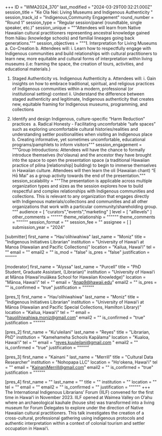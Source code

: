+++
ID = "WMA2024_370"
last_modified = "2024-03-29T00:32:21.000Z"
session_title = "Ke Ola Nei: Living Museums and Indigenous Authenticity "
session_track_id = "Indigenous,Community Engagement"
round_number = "Round 1"
session_type = "Regular session/panel (roundtable, single speaker, etc.)"
session_unique = """Attendees will learn from Native Hawaiian cultural practitioners representing ancestral knowledge gained from hālau (knowledge schools) and familial lineages going back generations."""
session_objectives = """1. Interpretation for Living Museums
    a. Co-Creation
    b. Attendees will:
        i. Learn how to respectfully engage with Indigenous communities and build relationships with cultural practitioners to learn new, more equitable and cultural forms of interpretation within living museums (i.e: framing the space, the creation of tours, activities, and educational materials.)

1. Staged Authenticity vs. Indigenous Authenticity
    a. Attendees will:
        i. Gain insights on how to embrace traditional, spiritual, and religious practices of Indigenous communities within a modern, professional (or institutional setting) context
        ii. Understand the difference between staged authenticity and legitimate, Indigenous authenticity that creates new, equitable framing for Indigenous museums, programming, and collections

1. Identify and design Indigenous, culture-specific “Harm Reduction” practices 
    a. Radical Honesty - Facilitating uncomfortable “safe spaces” such as exploring uncomfortable cultural histories/realities and understanding settler positionalities when visiting an Indigenous place 
    b. Creating informative, yet sometimes uncomfortable, educational programs/pamphlets to inform visitors"""
session_engagement = """Group Introductions: Attendees will have the chance to formally introduce themselves (hoʻolauna) and the ancestor they have brought into the space to open the presentation space (a traditional Hawaiian practice of pilina [relationship] building) to begin to immerse themselves in Hawaiian culture. Attendees will then learn the oli (Hawaiian chant) “E Hō Mai” as a group activity towards the end of the presentation."""
session_scalability = """The presentation is applicable across multiple organization types and sizes as the session explores how to build respectful and complex relationships with Indigenous communities and collections. This is relevant to any organization that engages directly with Indigenous materials/collections and communities and all other organizations that work with a particular community/shareholding group.
"""
audience = [ "curators","events","marketing" ]
level = [ "alllevels" ]
other_comments = """"""
theme_relationship = """"""
theme_comments = """"""
session_format = ""
session_fee = ""
assignee = [  ]
submission_year = "2024"

[submitter]
first_name = "Hauʻolihiwahiwa"
last_name = "Moniz"
title = "Indigenous Initiatives Librarian"
institution = "University of Hawaiʻi at Manoa (Hawaiian and Pacific Collections)"
location = "Kailua, Hawaiʻi"
tel = ""
email = ""
email2 = ""
is_mod = "false"
is_pres = "false"
justification = """"""

[moderator]
first_name = "Alyssa"
last_name = "Purcell"
title = "PhD Student, Graduate Assistant, (Librarian)"
institution = "University of Hawaiʻi at Mānoa (Hawaiʻinuiākea School for Hawaiian Knowledge)"
location = "Mānoa, Hawaiʻi"
tel = ""
email = "Anap9@hawaii.edu"
email2 = ""
is_pres = ""
is_confirmed = "true"
justification = """"""

[pres_1]
first_name = "Hauʻolihiwahiwa"
last_name = "Moniz"
title = "Indigenous Initiatives Librarian"
institution = "University of Hawaiʻi at Mānoa (Hawaiian and Pacific Special Collections, Hamilton Library)"
location = "Kailua, Hawaiʻi"
tel = ""
email = "hauolihiwahiwa.moniz@gmail.com"
email2 = ""
is_confirmed = "true"
justification = """"""

[pres_2]
first_name = "Kuʻuleilani"
last_name = "Reyes"
title = "Librarian, PhD"
institution = "Kamehameha Schools Kapālama"
location = "Kualoa, Hawaiʻi"
tel = ""
email = "reyes.kuuleilani@gmail.com "
email2 = ""
is_confirmed = "true"
justification = """"""

[pres_3]
first_name = "Kainani "
last_name = "Merrill"
title = "Cultural Data Researcher"
institution = "Nohopapa LLC"
location = "Hoʻokena, Hawaiʻi"
tel = ""
email = "KainaniMerrill@gmail.com"
email2 = ""
is_confirmed = "true"
justification = """"""

[pres_4]
first_name = ""
last_name = ""
title = ""
institution = ""
location = ""
tel = ""
email = ""
email2 = ""
is_confirmed = ""
justification = """"""
+++
The International Indigenous Librarians’ Forum (IILF) convened for the first time in Hawaiʻi in November 2023. IILF opened at Waimea Valley on O’ahu where an archaeological kauhale (house site) was transformed into a living museum for Forum Delegates to explore under the direction of Native Hawaiian cultural practitioners. This talk investigates the creation of a cross-cultural, professional gathering using indigenous protocols and authentic interpretation within a context of colonial tourism and settler occupation in Hawaiʻi.
